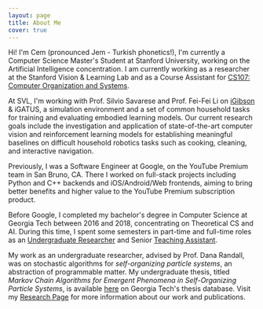 ```yaml
---
layout: page
title: About Me
cover: true
---
```


Hi! I'm Cem (pronounced Jem - Turkish phonetics!), I'm currently a Computer
Science Master's Student at Stanford University, working on the Artificial
Intelligence concentration. I am currently working as a researcher at the
Stanford Vision & Learning Lab and as a Course Assistant for
[CS107: Computer Organization and Systems](https://cs107.stanford.edu).

At SVL, I'm working with Prof. Silvio Savarese and Prof. Fei-Fei Li on
[iGibson](http://svl.stanford.edu/igibson/) & iGATUS, a simulation environment
and a set of common household tasks for training and evaluating embodied learning
models. Our current research goals include the investigation and application of
state-of-the-art computer vision and reinforcement learning models for
establishing meaningful baselines on difficult household robotics tasks such as
cooking, cleaning, and interactive navigation.

Previously, I was a Software Engineer at Google, on the YouTube Premium
team in San Bruno, CA. There I worked on full-stack projects including Python
and C++ backends and iOS/Android/Web frontends, aiming to bring better benefits
and higher value to the YouTube Premium subscription product.

Before Google, I completed my bachelor's degree in Computer Science at Georgia
Tech between 2016 and 2018, concentrating on Theoretical CS and AI. During this
time, I spent some semesters in part-time and full-time roles as an
[Undergraduate Researcher](/research/) and Senior [Teaching Assistant](/teaching/).

My work as an undergraduate researcher, advised by Prof. Dana Randall, was on
stochastic algorithms for *self-organizing particle systems*, an abstraction of
programmable matter. My undergraduate thesis, titled _Markov Chain Algorithms for
Emergent Phenomena in Self-Organizing Particle Systems_, is available
[here](https://smartech.gatech.edu/handle/1853/60893) on
Georgia Tech's thesis database. Visit my [Research Page](/research/) for more
information about our work and publications.
